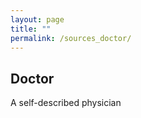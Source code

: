 ```yaml
---
layout: page
title: ""
permalink: /sources_doctor/
---
```


Doctor
--------
A self-described physician

&nbsp;

<div align="center">
<blockquote class="twitter-tweet" data-lang="en">
<a href="https://twitter.com/headachedoc/status/950133426379685889"></a></blockquote>
<script async="" src="//platform.twitter.com/widgets.js" charset="utf-8"></script>
</div>
